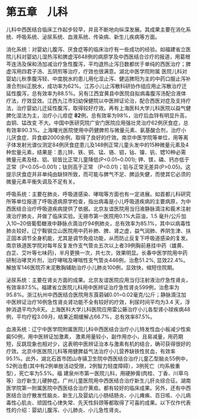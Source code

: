 # 第五章　儿科

儿科中西医结合临床工作起步较早，并且不断地向纵深发展。其成果主要在消化系统、呼吸系统、泌尿系统、血液系统、传染病、新生儿疾病等方面。

消化系统：对婴幼儿腹泻、厌食症等的临床治疗有一些成功的经验。如福建省立医院儿科对婴幼儿湿热泻和脾虚泻648例的病原学及中西医结合诊疗的报道，用葛根芩连汤及保和汤加减治疗急性腹泻，平均退热止泻日数都优于单纯的西医治疗；脾虚泻用四君子汤、五阴煎等治疗，疗效也很满意。湖北中医学院附属 医院儿科对婴幼儿秋季腹泻轻、中度脱水的患儿用化湿止泻、健运脾阳为主的中药口服止泻补液合剂纠正脱水，成功率为62%。江苏小儿止泻散科研协作组应用止泻散治疗迁延性腹泻，总有效率为88.5%。另有江西宜黄县中医院自拟病毒腹泻汤配合液体疗法，疗效显效。江西九江市妇幼保健院以中医辨证论治，配合西医对症及支持疗法，治疗婴幼儿迁延性腹泻，取得较好疗效。再有上海医科大学儿科医院以益气健脾化湿法为主，治疗小儿疳症 **82**例，总有效率为98%，治疗后血锌有明显升高，血铜、锰改变 不大。中国中医研究院广安门医院应用强壮灵治疗62例厌食症，总有效率90.3%。上海曙光医院使用中药健脾煎与微量元素、氨基酸合剂，治疗小儿厌食症、异食癖2000余例，取得了良好的疗效。南京中医学院等单位，用等离子体发射光谱仪测定84例厌食症患儿及148例正常儿童头发中的15种微量元素及4种宏量元素，结果是：患儿锌、铁、铜、锰、铬、钼，钴、镍、钒、锶10种必需微量元素及硅、铝、钡皆比正常儿童降低(P<0.01~0.001); 钾、镁，磷、钙亦低于正常（P<0.05~0.001)；钛则高于正常  （P<0.01)；铅与正常无差异(P>0.05)。这提示厌食症并非单纯由缺锌所致，而可能与脾气不足、脾运失健，而使其它必须的微量元素平衡失调及不足有关。

呼吸系统：主要在肺炎、呼吸道感染、哮喘等方面也有一定进展。如首都儿科研究所等单位报道了呼吸道病原学检查，指出病毒是小儿呼吸道疾病的主要病原，为中西医结合治疗呼吸道疾病提供了依据。北京友谊医院用当归液静脉滴注和莪术注射液治疗肺炎，并做了临床实验。无锡市第一医院用0.1%大蒜油，1.5 毫升/公斤加入10~20倍葡萄糖液中静脉点滴治疗94例肺炎，总有效率为85.1%，其中以病毒性肺炎较好。辽宁鞍钢立山医院用中药补肺、脾、肾之虚，益气润肺、养阴生津、扶正固本调节全身机能，尤其是调节免疫功能，从而防止反复下呼吸道感染的复发。南京铁道医学院对每年反复发作支气管炎五次以上者39例胸前悬挂中药（雄黄、白芷、艾叶等七味药)，半月更换一次，共七次，效果明显。长春中医学院用中药研制治哮灵片剂，治疗哮喘及哮喘性支气管炎446例，治愈51.2%, 显效22.4%。解放军146医院芥末泥敷胸辅助治疗小儿肺炎100例，显效快，缩短住院期。

泌尿系统：主要在肾炎方面的成果。北京友谊医院应用当归注射液治疗急性肾炎，有效率87.5%。福建省立医院儿科用中医辨证治疗急性肾炎599例，治愈率为95.8%。浙江杭州中西医结合医院用东莨菪碱0.01~0.02毫克/公斤；静脉滴注加中医辨证治疗16例急性肾炎肾功能不全有较好的疗效，利尿时间平均为3.4 天，浮肿消退平均为8天。上海医科大学儿科医院应用雷公藤治疗小儿各型肾小球疾病48例，平均疗程3.09月，结果近期缓解占66.7%，总有效率87.5%。

血液系统：辽宁中医学院附属医院儿科中西医结合治疗小儿特发性血小板减少性紫癜50例，用中医辨证加激素， 激素用量较小，副作用亦小，且易减量，用药期短，反跳现象也相对少，这表明中医辨证治本与激素有机的结合，确可获得很好的疗效。北京中医医院儿科等用健脾益气法治疗小儿营养缺铁性贫血，有效率95.1%。此外，湖北石首市团山寺镇卫生院中西医结合治疗儿童乙型脑炎55例中，52例治愈(其中有2例单肢活动受限，2例智力轻度障碍），3例死亡（均系极重型），死亡率为5.5%。福 建泉州市第一医院儿科，用硬肿膏(肉桂、丁香、川草乌等）治疗新生儿硬肿症。广州儿童医院用中西医结合治疗新生儿肝炎综合征。湖南医学院第一附属医院中西医结合治疗黄疸。都有较好的临床成果。另外，还有中西医结合治疗散发性脑炎、新生儿及婴幼儿小肠结肠炎、小儿瘫痪、百日咳、小儿病毒性心肌炎、顽固性心律失常、先天性斜颈等都取得了可喜的成果。以下仅作代表性的介绍：婴幼儿腹泻、小儿肺炎、小儿急性肾炎。
